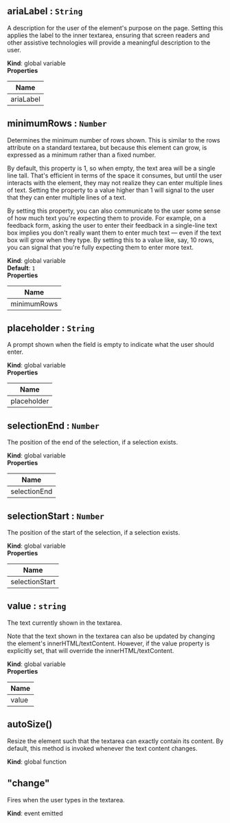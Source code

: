 <a name="ariaLabel"></a>
## ariaLabel : <code>String</code>
A description for the user of the element's purpose on the page. Setting
this applies the label to the inner textarea, ensuring that screen readers
and other assistive technologies will provide a meaningful description to
the user.

**Kind**: global variable  
**Properties**

| Name |
| --- |
| ariaLabel | 

<a name="minimumRows"></a>
## minimumRows : <code>Number</code>
Determines the minimum number of rows shown. This is similar to the rows
attribute on a standard textarea, but because this element can grow, is
expressed as a minimum rather than a fixed number.

By default, this property is 1, so when empty, the text area will be a
single line tall. That's efficient in terms of the space it consumes, but
until the user interacts with the element, they may not realize they can
enter multiple lines of text. Setting the property to a value higher than 1
will signal to the user that they can enter multiple lines of a text.

By setting this property, you can also communicate to the user some sense
of how much text you're expecting them to provide. For example, on a
feedback form, asking the user to enter their feedback in a single-line
text box implies you don't really want them to enter much text — even if
the text box will grow when they type. By setting this to a value like,
say, 10 rows, you can signal that you're fully expecting them to enter more
text.

**Kind**: global variable  
**Default**: <code>1</code>  
**Properties**

| Name |
| --- |
| minimumRows | 

<a name="placeholder"></a>
## placeholder : <code>String</code>
A prompt shown when the field is empty to indicate what the user should
enter.

**Kind**: global variable  
**Properties**

| Name |
| --- |
| placeholder | 

<a name="selectionEnd"></a>
## selectionEnd : <code>Number</code>
The position of the end of the selection, if a selection exists.

**Kind**: global variable  
**Properties**

| Name |
| --- |
| selectionEnd | 

<a name="selectionStart"></a>
## selectionStart : <code>Number</code>
The position of the start of the selection, if a selection exists.

**Kind**: global variable  
**Properties**

| Name |
| --- |
| selectionStart | 

<a name="value"></a>
## value : <code>string</code>
The text currently shown in the textarea.

Note that the text shown in the textarea can also be updated by changing
the element's innerHTML/textContent. However, if the value property is
explicitly set, that will override the innerHTML/textContent.

**Kind**: global variable  
**Properties**

| Name |
| --- |
| value | 

<a name="autoSize"></a>
## autoSize()
Resize the element such that the textarea can exactly contain its content.
By default, this method is invoked whenever the text content changes.

**Kind**: global function  
<a name="event_change"></a>
## "change"
Fires when the user types in the textarea.

**Kind**: event emitted  
